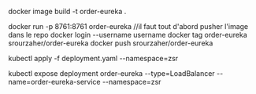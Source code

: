 docker image build -t order-eureka .

docker run -p 8761:8761 order-eureka
//il faut tout d'abord pusher l'image dans le repo
docker login --username username
docker tag order-eureka srourzaher/order-eureka
docker push srourzaher/order-eureka

kubectl apply -f deployment.yaml --namespace=zsr

kubectl expose deployment order-eureka --type=LoadBalancer --name=order-eureka-service --namespace=zsr